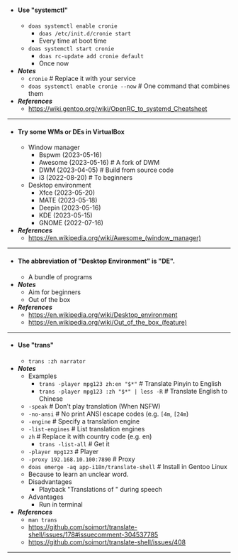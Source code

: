 - #### Use "systemctl"
    - `doas systemctl enable cronie`
        - `doas /etc/init.d/cronie start`
        - Every time at boot time
    - `doas systemctl start cronie`
        - `doas rc-update add cronie default`
        - Once now
- ***Notes***
    - `cronie` # Replace it with your service
    - `doas systemctl enable cronie --now` # One command that combines them
- ***References***
    - https://wiki.gentoo.org/wiki/OpenRC_to_systemd_Cheatsheet
- ---
- #### Try some WMs or DEs in VirtualBox
    - Window manager
        - Bspwm (2023-05-16)
        - Awesome (2023-05-16) # A fork of DWM
        - DWM (2023-04-05) # Build from source code
        - i3 (2022-08-20) # To beginners
    - Desktop environment
        - Xfce (2023-05-20)
        - MATE (2023-05-18)
        - Deepin (2023-05-16)
        - KDE (2023-05-15)
        - GNOME (2022-07-16)
- ***References***
    - https://en.wikipedia.org/wiki/Awesome_(window_manager)
- ---
- #### The abbreviation of "Desktop Environment" is "DE".
    - A bundle of programs
- ***Notes***
    - Aim for beginners
    - Out of the box
- ***References***
    - https://en.wikipedia.org/wiki/Desktop_environment
    - https://en.wikipedia.org/wiki/Out_of_the_box_(feature)
- ---
- #### Use "trans"
    - `trans :zh narrator`
- ***Notes***
    - Examples
        - `trans -player mpg123 zh:en "$*"` # Translate Pinyin to English
        - `trans -player mpg123 :zh "$*" | less -R` # Translate English to Chinese
    - `-speak` # Don't play translation (When NSFW)
    - `-no-ansi` # No print ANSI escape codes (e.g. `[4m`, `[24m`)
    - `-engine` # Specify a translation engine
    - `-list-engines` # List translation engines
    - `zh` # Replace it with country code (e.g. en)
        - `trans -list-all` # Get it
    - `-player mpg123` # Player
    - `-proxy 192.168.10.100:7890` # Proxy
    - `doas emerge -aq app-i18n/translate-shell` # Install in Gentoo Linux
    - Because to learn an unclear word.
    - Disadvantages
        - Playback "Translations of " during speech
    - Advantages
        - Run in terminal
- ***References***
    - `man trans`
    - https://github.com/soimort/translate-shell/issues/178#issuecomment-304537785
    - https://github.com/soimort/translate-shell/issues/408
- ---
